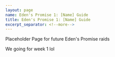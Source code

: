 ```yaml
---
layout: page
name: Eden's Promise 1: [Name] Guide
title: Eden's Promise 1: [Name] Guide
excerpt_separator: <!--more-->
---
```

Placeholder Page for future Eden's Promise raids
<!--more-->

We going for week 1 lol


 
